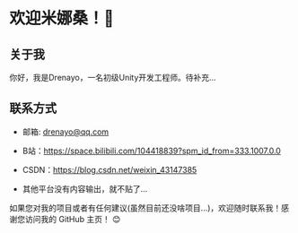 # 欢迎米娜桑！👻

## 关于我
你好，我是Drenayo，一名初级Unity开发工程师。待补充...

## 联系方式
- 邮箱: drenayo@qq.com
- B站：https://space.bilibili.com/104418839?spm_id_from=333.1007.0.0
- CSDN：https://blog.csdn.net/weixin_43147385

- 其他平台没有内容输出，就不贴了...

如果您对我的项目或者有任何建议(虽然目前还没啥项目...)，欢迎随时联系我！感谢您访问我的 GitHub 主页！ 😊
